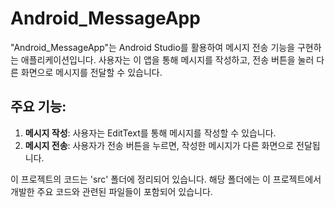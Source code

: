 # Android_MessageApp

"Android_MessageApp"는 Android Studio를 활용하여 메시지 전송 기능을 구현하는 애플리케이션입니다. 사용자는 이 앱을 통해 메시지를 작성하고, 전송 버튼을 눌러 다른 화면으로 메시지를 전달할 수 있습니다.

## 주요 기능:

1. **메시지 작성**: 사용자는 EditText를 통해 메시지를 작성할 수 있습니다.
2. **메시지 전송**: 사용자가 전송 버튼을 누르면, 작성한 메시지가 다른 화면으로 전달됩니다.

이 프로젝트의 코드는 'src' 폴더에 정리되어 있습니다. 해당 폴더에는 이 프로젝트에서 개발한 주요 코드와 관련된 파일들이 포함되어 있습니다.
